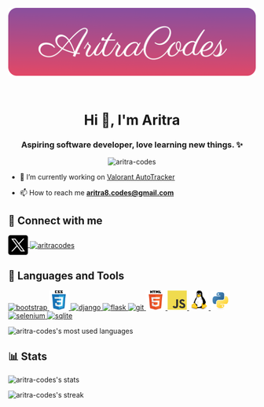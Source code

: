 <p align="center">
    <img src="readme_files/banner-rounded.png"/>
</p>

<br/>

<h1 align="center">Hi 👋, I'm Aritra</h1>
<h3 align="center">Aspiring software developer, love learning new things. ✨</h3>

<p align="center">
    <img src="https://komarev.com/ghpvc/?username=aritra-codes&label=Profile%20views&color=0e75b6&style=flat" alt="aritra-codes"/>
</p>

- 🔭 I’m currently working on [Valorant AutoTracker](https://github.com/aritra-codes/valorant-autotracker)

- 📫 How to reach me **aritra8.codes@gmail.com**

## 📱 Connect with me
<p align="left">
    <a href="https://twitter.com/aritra_codes">
        <img align="center" src="readme_files/x-logo.png" alt="aritra_codes" width="40"/>
    </a>
    <a href="https://www.youtube.com/@AritraCodes?sub_confirmation=1">
        <img align="center" src="https://raw.githubusercontent.com/rahuldkjain/github-profile-readme-generator/master/src/images/icons/Social/youtube.svg" alt="aritracodes" width="40"/>
    </a>
</p>

## 🔧 Languages and Tools
<p align="left"> 
    <a href="https://getbootstrap.com" rel="noreferrer"> 
        <img src="https://upload.wikimedia.org/wikipedia/commons/b/b2/Bootstrap_logo.svg" alt="bootstrap" height="40"/>
    </a>
    <a href="https://www.w3schools.com/css/" rel="noreferrer">
        <img src="https://raw.githubusercontent.com/devicons/devicon/master/icons/css3/css3-original-wordmark.svg" alt="css3" width="40" height="40"/>
    </a> 
    <a href="https://www.djangoproject.com/" rel="noreferrer">
        <img src="https://cdn.worldvectorlogo.com/logos/django.svg" alt="django" width="40" height="40"/>
    </a>
    <a href="https://flask.palletsprojects.com/" rel="noreferrer">
        <img src="https://www.vectorlogo.zone/logos/pocoo_flask/pocoo_flask-icon.svg" alt="flask" width="40" height="40"/>
    </a>
    <a href="https://git-scm.com/" rel="noreferrer">
        <img src="https://www.vectorlogo.zone/logos/git-scm/git-scm-icon.svg" alt="git" width="40" height="40"/>
    </a>
    <a href="https://www.w3.org/html/" rel="noreferrer">
        <img src="https://raw.githubusercontent.com/devicons/devicon/master/icons/html5/html5-original-wordmark.svg" alt="html5" width="40" height="40"/>
    </a>
    <a href="https://developer.mozilla.org/en-US/docs/Web/JavaScript" rel="noreferrer">
        <img src="https://raw.githubusercontent.com/devicons/devicon/master/icons/javascript/javascript-original.svg" alt="javascript" width="40" height="40"/>
    </a>
    <a href="https://www.linux.org/" rel="noreferrer">
        <img src="https://raw.githubusercontent.com/devicons/devicon/master/icons/linux/linux-original.svg" alt="linux" width="40" height="40"/>
    </a>
    <a href="https://www.python.org" rel="noreferrer">
        <img src="https://raw.githubusercontent.com/devicons/devicon/master/icons/python/python-original.svg" alt="python" width="40" height="40"/>
    </a> 
    <a href="https://www.selenium.dev" rel="noreferrer">
        <img src="https://raw.githubusercontent.com/detain/svg-logos/780f25886640cef088af994181646db2f6b1a3f8/svg/selenium-logo.svg" alt="selenium" width="40" height="40"/>
    </a>
    <a href="https://www.sqlite.org/" rel="noreferrer">
        <img src="https://www.vectorlogo.zone/logos/sqlite/sqlite-icon.svg" alt="sqlite" width="40" height="40"/>
    </a>
</p>

<!-- GitHub Most Used Languages -->
<p>
    <img src="https://github-readme-stats.vercel.app/api/top-langs?username=aritra-codes&show_icons=true&locale=en&layout=compact" alt="aritra-codes's most used languages"/>
</p>

## 📊 Stats
<!-- GitHub Stats -->
<p>
    <img src="https://github-readme-stats.vercel.app/api?username=aritra-codes&show_icons=true&locale=en" alt="aritra-codes's stats"/>
</p>

<!-- GitHub Streak -->
<p>
    <img src="https://github-readme-streak-stats.herokuapp.com/?user=aritra-codes&" alt="aritra-codes's streak"/>
</p>